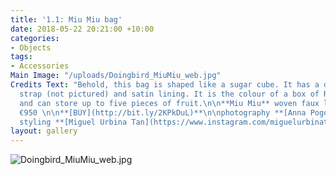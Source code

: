 ```yaml
---
title: '1.1: Miu Miu bag'
date: 2018-05-22 20:21:00 +10:00
categories:
- Objects
tags:
- Accessories
Main Image: "/uploads/Doingbird_MiuMiu_web.jpg"
Credits Text: "Behold, this bag is shaped like a sugar cube. It has a detachable  shoulder
  strap (not pictured) and satin lining. It is the colour of a box of Redheads matches
  and can store up to five pieces of fruit.\n\n**Miu Miu** woven faux leather bag
  €950 \n\n**[BUY](http://bit.ly/2KPkDuL)**\n\nphotography **[Anna Pogossova](https://annapogossova.allyou.net/)**
  styling **[Miguel Urbina Tan](https://www.instagram.com/miguelurbinatan)**"
layout: gallery
---
```


![Doingbird_MiuMiu_web.jpg](/uploads/Doingbird_MiuMiu_web.jpg)